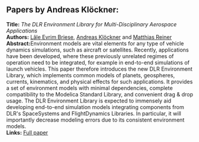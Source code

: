 <h2>Papers by Andreas Klöckner:</h2>
<p>
<b>Title:</b> <i> The DLR Environment Library for Multi-Disciplinary Aerospace Applications </i> <br />
<b>Authors:</b> <a href="../authors/author_36.html">Lâle Evrim Briese</a>, <a href="../authors/author_139.html">Andreas Klöckner</a> and <a href="../authors/author_228.html">Matthias Reiner</a><br />
<b>Abstract:</b>Environment models are vital elements for any type of vehicle dynamics simulations, such as aircraft or satellites. Recently, applications have been developed, where these previously unrelated regimes of operation need to be integrated, for example in end-to-end simulations of launch vehicles. This paper therefore introduces the new DLR Environment Library, which implements common models of planets, geospheres, currents, kinematics, and physical effects for such applications. It provides a set of environment models with minimal dependencies, complete compatibility to the Modelica Standard Library, and convenient drag & drop usage. The DLR Environment Library is expected to immensely aid developing end-to-end simulation models integrating components from DLR's SpaceSystems and FlightDynamics Libraries. In particular, it will importantly decrease modeling errors due to its consistent environment models.<br />
<b>Links:</b> <a href="../submissions/ecp17132929_BrieseKlocknerReiner.pdf">Full paper</a></p>
